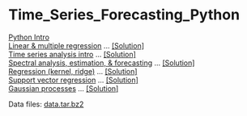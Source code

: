 # Time_Series_Forecasting_Python

<a class="external reference" href="https://thln2ejz.github.io/Time_Series_Forecasting_Python/python_intro.html">Python Intro</a><br>
<a class="external reference" href="https://thln2ejz.github.io/Time_Series_Forecasting_Python/linear_multiple_resgression.html">Linear & multiple regression</a> ... <a class="external reference" href="https://thln2ejz.github.io/Time_Series_Forecasting_Python/linear_multiple_resgression_solution.py">[Solution]</a> <br>
<a class="external reference" href="https://thln2ejz.github.io/Time_Series_Forecasting_Python/intro_time_series.html">Time series analysis intro</a> ... <a class="external reference" href="https://thln2ejz.github.io/Time_Series_Forecasting_Python/intro_time_series_solution.py">[Solution]</a>  <br>
<a class="external reference" href="https://thln2ejz.github.io/Time_Series_Forecasting_Python/spectral_estimation_forecasting.html">Spectral analysis, estimation, & forecasting</a> ... <a class="external reference" href="https://thln2ejz.github.io/Time_Series_Forecasting_Python/spectral_estimation_forecasting_solution.py">[Solution]</a> <br>
<a class="external reference" href="https://thln2ejz.github.io/Time_Series_Forecasting_Python/regression_.html">Regression (kernel, ridge)</a> ... <a class="external reference" href="https://thln2ejz.github.io/Time_Series_Forecasting_Python/regression_solution.py">[Solution]</a>  <br>
<a class="external reference" href="https://thln2ejz.github.io/Time_Series_Forecasting_Python/svr_.html">Support vector regression</a> ... <a class="external reference" href="https://thln2ejz.github.io/Time_Series_Forecasting_Python/svr_solution.py">[Solution]</a>  <br>
<a class="external reference" href="https://thln2ejz.github.io/Time_Series_Forecasting_Python/gaussian_processes.html">Gaussian processes</a> ... <a class="external reference" href="https://thln2ejz.github.io/Time_Series_Forecasting_Python/gaussian_processes_solution.py">[Solution]</a>  <br>

Data files: <a class="external reference" href="https://thln2ejz.github.io/Time_Series_Forecasting_Python/data.tar.bz2">data.tar.bz2</a><br>

